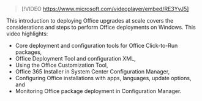 >[!VIDEO https://www.microsoft.com/videoplayer/embed/RE3YvJ5]

This introduction to deploying Office upgrades at scale covers the considerations and steps to perform Office deployments on Windows. This video highlights:

- Core deployment and configuration tools for Office Click-to-Run packages,
- Office Deployment Tool and configuration XML,
- Using the Office Customization Tool,
- Office 365 Installer in System Center Configuration Manager,
- Configuring Office installations with apps, languages, update options, and
- Monitoring Office package deployment in Configuration Manager.
